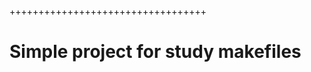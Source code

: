 ++++++++++++++++++++++++++++++++++

Simple project for study makefiles
==================================
